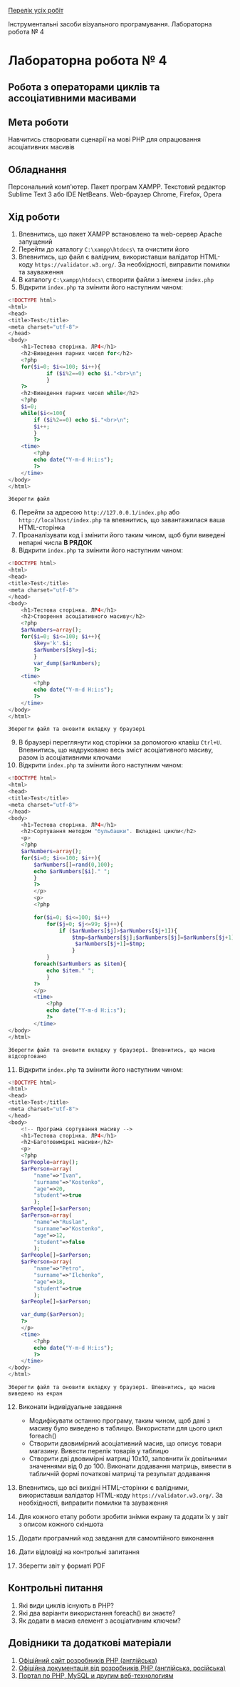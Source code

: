 [Перелік усіх робіт](README.md)

Інструментальні засоби візуального програмування. Лабораторна робота № 4

# Лабораторна робота № 4

## Робота з операторами циклів та ассоціативними масивами

## Мета роботи

Навчитись створювати сценарії на мові РНР для опрацювання асоціативних масивів

## Обладнання

Персональний комп'ютер. Пакет програм XAMPP. Текстовий редактор Sublime Text 3 або IDE NetBeans. Web-браузер Chrome, Firefox, Opera

## Хід роботи

1.  Впевнитись, що пакет XAMPP встановлено та web-сервер Apache запущений
2.  Перейти до каталогу `C:\xampp\htdocs\` та очистити його
3.  Впевнитись, що файл є валідним, використавши валідатор HTML-коду `https://validator.w3.org/`. За необхідності, виправити помилки та зауваження
4.  В каталогу `C:\xampp\htdocs\` створити файли з іменем `index.php`
5.  Відкрити `index.php` та змінити його наступним чином:
```php 
<!DOCTYPE html>
<html>
<head> 
<title>Test</title>
<meta charset="utf-8">
</head>
<body>
    <h1>Тестова сторінка. ЛР4</h1>
    <h2>Виведення парних чисел for</h2>
    <?php
    for($i=0; $i<=100; $i++){
            if ($i%2==0) echo $i."<br>\n";
            }
    ?>
    <h2>Виведення парних чисел while</h2>
    <?php
    $i=0;
    while($i<=100{ 
        if ($i%2==0) echo $i."<br>\n";
        $i++;
        } 
        ?>
    <time>
        <?php
        echo date("Y-m-d H:i:s");
        ?> 
    </time>
</body>
</html>
```
    Зберегти файл
    
6.  Перейти за адресою `http://127.0.0.1/index.php` або `http://localhost/index.php` та впевнитись, що завантажилася ваша HTML-сторінка
7.  Проаналізувати код і змінити його таким чином, щоб були виведені непарні числа **В РЯДОК**
8.  Відкрити `index.php` та змінити його наступним чином:
```php 
<!DOCTYPE html>
<html>
<head>
<title>Test</title> 
<meta charset="utf-8"> 
</head>
<body>
    <h1>Тестова сторінка. ЛР4</h1>
    <h2>Створення асоціативного масиву</h2>
    <?php
    $arNumbers=array();
    for($i=0; $i<=100; $i++){
        $key='k'.$i;
        $arNumbers[$key]=$i;
        }
        var_dump($arNumbers);
        ?>
    <time>
        <?php 
        echo date("Y-m-d H:i:s");
        ?>
    </time> 
</body>
</html>
```
    Зберегти файл та оновити вкладку у браузері
    
9.  В браузері переглянути код сторінки за допомогою клавіш `Ctrl+U`. Впевнитись, що надруковано весь зміст асоціативного масиву, разом із асоціативними ключами
10. Відкрити `index.php` та змінити його наступним чином:
```php 
<!DOCTYPE html>
<html>
<head> 
<title>Test</title>
<meta charset="utf-8">
</head>
<body>
    <h1>Тестова сторінка. ЛР4</h1>
    <h2>Сортування методом "бульбашки". Вкладені цикли</h2>
    <p>
    <?php 
    $arNumbers=array(); 
    for($i=0; $i<=100; $i++){
        $arNumbers[]=rand(0,100);
        echo $arNumbers[$i]." ";
        }
        ?>
        </p>
        <p>
        <?php

        for($i=0; $i<=100; $i++)
            for($j=0; $j<=99; $j++){
                if ($arNumbers[$j]>$arNumbers[$j+1]){ 
                    $tmp=$arNumbers[$j];$arNumbers[$j]=$arNumbers[$j+1]; 
                     $arNumbers[$j+1]=$tmp;
                    }
            } 
        foreach($arNumbers as $item){
            echo $item." ";
            } 
        ?> 
        </p>
        <time> 
            <?php
            echo date("Y-m-d H:i:s");
            ?> 
        </time>
</body> 
</html>
```
    Зберегти файл та оновити вкладку у браузері. Впевнитись, що масив відсортовано
    
11. Відкрити `index.php` та змінити його наступним чином:
```php 
<!DOCTYPE html>
<html>
<head>
<title>Test</title>
<meta charset="utf-8">
</head>
<body>
    <!-- Програма сортування масиву -->
    <h1>Тестова сторінка. ЛР4</h1>
    <h2>Баготовимірні масиви</h2>
    <p> 
    <?php
    $arPeople=array();
    $arPerson=array(
        "name"=>"Ivan",
        "surname"=>"Kostenko",
        "age"=>20,
        "student"=>true
        );
    $arPeople[]=$arPerson;
    $arPerson=array(
        "name"=>"Ruslan",
        "surname"=>"Kostenko",
        "age"=>12,
        "student"=>false
        );
    $arPeople[]=$arPerson;
    $arPerson=array(
        "name"=>"Petro",
        "surname"=>"Ilchenko",
        "age"=>18,
        "student"=>true
        );
    $arPeople[]=$arPerson;

    var_dump($arPerson);
    ?>
    </p>
    <time>
        <?php
        echo date("Y-m-d H:i:s"); 
        ?> 
    </time> 
</body>
</html>
```
    Зберегти файл та оновити вкладку у браузері. Впевнитись, що масив виведено на екран
    
12. Виконати індивідуальне завдання
    
    +  Модифікувати останню програму, таким чином, щоб дані з масиву було виведено в таблицю. Використати для цього цикл foreach()
    +  Створити двовимірний асоціативний масив, що описує товари магазину. Вивести перелік товарів у таблицю
    +  Створити дві двовимірні матриці 10х10, заповнити їх довільними значеннями від 0 до 100. Виконати додавання матриць, вивести в табличній формі початкові матриці та результат додавання
13. Впевнитись, що всі вихідні HTML-сторінки є валідними, використавши валідатор HTML-коду `https://validator.w3.org/`. За необхідності, виправити помилки та зауваження
14. Для кожного етапу роботи зробити знімки екрану та додати їх у звіт з описом кожного скіншота
15. Додати програмний код завдання для самомтійного виконання
16. Дати відповіді на контрольні запитання
17. Зберегти звіт у форматі PDF

## Контрольні питання

1.  Які види циклів існують в PHP?
2.  Які два варіанти використання foreach() ви знаєте?
3.  Як додати в масив елемент з асоціативним ключем?

## Довідники та додаткові матеріали

1.  [Офіційний сайт розробників PHP (англійська)](https://www.php.net/)
2.  [Офіційна документація від розробників PHP (англійська, російська)](https://www.php.net/docs.php)
3.  [Портал по PHP, MySQL и другим веб-технологиям](http://www.php.su/)
